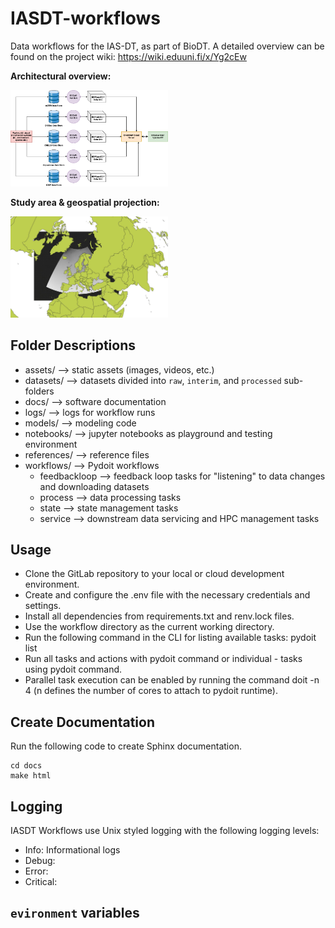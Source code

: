 # IASDT-workflows

Data workflows for the IAS-DT, as part of BioDT.
A detailed overview can be found on the project wiki: https://wiki.eduuni.fi/x/Yg2cEw

**Architectural overview:**

<img src="assets/IASDT-Data Streams Overview.png"  width="50%"/>

**Study area & geospatial projection:**

<img src="assets/CHELSA-studyarea.jpeg" width="50%"/>


## Folder Descriptions

- assets/ --> static assets (images, videos, etc.)
- datasets/ --> datasets divided into `raw`, `interim`, and `processed` sub-folders
- docs/ --> software documentation
- logs/ --> logs for workflow runs
- models/ --> modeling code
- notebooks/ --> jupyter notebooks as playground and testing environment
- references/ --> reference files
- workflows/ --> Pydoit workflows
    - feedbackloop --> feedback loop tasks for "listening" to data changes and downloading datasets 
    - process --> data processing tasks
    - state --> state management tasks
    - service --> downstream data servicing and HPC management tasks

## Usage

- Clone the GitLab repository to your local or cloud development environment. 
- Create and configure the .env file with the necessary credentials and settings. 
- Install all dependencies from requirements.txt and renv.lock files. 
- Use the workflow directory as the current working directory. 
- Run the following command in the CLI for listing available tasks: pydoit list 
- Run all tasks and actions with pydoit command or individual - tasks using pydoit <task-name> command. 
- Parallel task execution can be enabled by running the command doit -n 4 (n defines the number of cores to attach to pydoit runtime).   

## Create Documentation

Run the following code to create Sphinx documentation.

```
cd docs
make html
```

## Logging

IASDT Workflows use Unix styled logging with the following logging levels:

- Info: Informational logs
- Debug:
- Error: 
- Critical:

## `evironment` variables
